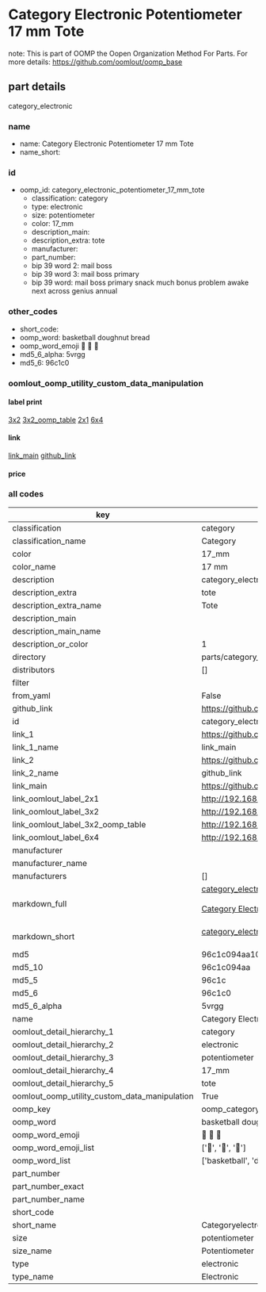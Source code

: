 # Category Electronic Potentiometer 17 mm Tote  

note: This is part of OOMP the Oopen Organization Method For Parts. For more details: https://github.com/oomlout/oomp_base

##  part details



category_electronic

### name
* name: Category Electronic Potentiometer 17 mm Tote
* name_short: 
### id
* oomp_id: category_electronic_potentiometer_17_mm_tote
  * classification: category
  * type: electronic
  * size: potentiometer
  * color: 17_mm
  * description_main: 
  * description_extra: tote
  * manufacturer: 
  * part_number: 
  * bip 39 word 2: mail boss
  * bip 39 word 3: mail boss primary
  * bip 39 word: mail boss primary snack much bonus problem awake next across genius annual

### other_codes
* short_code: 
* oomp_word: basketball doughnut bread
* oomp_word_emoji :basketball: :doughnut: :bread:
* md5_6_alpha: 5vrgg
* md5_6: 96c1c0






### oomlout_oomp_utility_custom_data_manipulation
#### label print
[3x2](http://192.168.1.245:1112/?label=oomp%205vrgg)
[3x2_oomp_table](http://192.168.1.107:1112/?label=oomp%205vrgg)
[2x1](http://192.168.1.242:1112/?label=oomp%205vrgg)
[6x4](http://192.168.1.55:1112/?label=oomp%205vrgg)    

#### link

[link_main](https://github.com/oomlout/oomlout_oomp_current_version_messy/tree/main/parts/category_electronic_potentiometer_17_mm_tote) [github_link](https://github.com/oomlout/oomlout_oomp_part_src/tree/main/parts/category_electronic_potentiometer_17_mm_tote)                             

#### price







### all codes 
| key | value |  
| --- | --- |  
| classification | category |  
| classification_name | Category |  
| color | 17_mm |  
| color_name | 17 mm |  
| description | category_electronic |  
| description_extra | tote |  
| description_extra_name | Tote |  
| description_main |  |  
| description_main_name |  |  
| description_or_color | 1  |  
| directory | parts/category_electronic_potentiometer_17_mm_tote |  
| distributors | [] |  
| filter |  |  
| from_yaml | False |  
| github_link | https://github.com/oomlout/oomlout_oomp_part_src/tree/main/parts/category_electronic_potentiometer_17_mm_tote |  
| id | category_electronic_potentiometer_17_mm_tote |  
| link_1 | https://github.com/oomlout/oomlout_oomp_current_version_messy/tree/main/parts/category_electronic_potentiometer_17_mm_tote |  
| link_1_name | link_main |  
| link_2 | https://github.com/oomlout/oomlout_oomp_part_src/tree/main/parts/category_electronic_potentiometer_17_mm_tote |  
| link_2_name | github_link |  
| link_main | https://github.com/oomlout/oomlout_oomp_current_version_messy/tree/main/parts/category_electronic_potentiometer_17_mm_tote |  
| link_oomlout_label_2x1 | http://192.168.1.242:1112/?label=oomp%205vrgg |  
| link_oomlout_label_3x2 | http://192.168.1.245:1112/?label=oomp%205vrgg |  
| link_oomlout_label_3x2_oomp_table | http://192.168.1.107:1112/?label=oomp%205vrgg |  
| link_oomlout_label_6x4 | http://192.168.1.55:1112/?label=oomp%205vrgg |  
| manufacturer |  |  
| manufacturer_name |  |  
| manufacturers | [] |  
| markdown_full | [category_electronic_potentiometer_17_mm_tote](https://github.com/oomlout/oomlout_oomp_current_version_messy/tree/main/parts/category_electronic_potentiometer_17_mm_tote)<br>[](https://github.com/oomlout/oomlout_oomp_current_version_messy/tree/main/parts/category_electronic_potentiometer_17_mm_tote)<br>[Category Electronic Potentiometer 17 Mm Tote](https://github.com/oomlout/oomlout_oomp_current_version_messy/tree/main/parts/category_electronic_potentiometer_17_mm_tote)<br><br> |  
| markdown_short | [category_electronic_potentiometer_17_mm_tote](https://github.com/oomlout/oomlout_oomp_current_version_messy/tree/main/parts/category_electronic_potentiometer_17_mm_tote)<br><br> |  
| md5 | 96c1c094aa10356c65c88cd155468c31 |  
| md5_10 | 96c1c094aa |  
| md5_5 | 96c1c |  
| md5_6 | 96c1c0 |  
| md5_6_alpha | 5vrgg |  
| name | Category Electronic Potentiometer 17 mm Tote |  
| oomlout_detail_hierarchy_1 | category |  
| oomlout_detail_hierarchy_2 | electronic |  
| oomlout_detail_hierarchy_3 | potentiometer |  
| oomlout_detail_hierarchy_4 | 17_mm |  
| oomlout_detail_hierarchy_5 | tote |  
| oomlout_oomp_utility_custom_data_manipulation | True |  
| oomp_key | oomp_category_electronic_potentiometer_17_mm_tote |  
| oomp_word | basketball doughnut bread |  
| oomp_word_emoji | :basketball: :doughnut: :bread: |  
| oomp_word_emoji_list | [':basketball:', ':doughnut:', ':bread:'] |  
| oomp_word_list | ['basketball', 'doughnut', 'bread'] |  
| part_number |  |  
| part_number_exact |  |  
| part_number_name |  |  
| short_code |  |  
| short_name | Categoryelectronic |  
| size | potentiometer |  
| size_name | Potentiometer |  
| type | electronic |  
| type_name | Electronic |  
